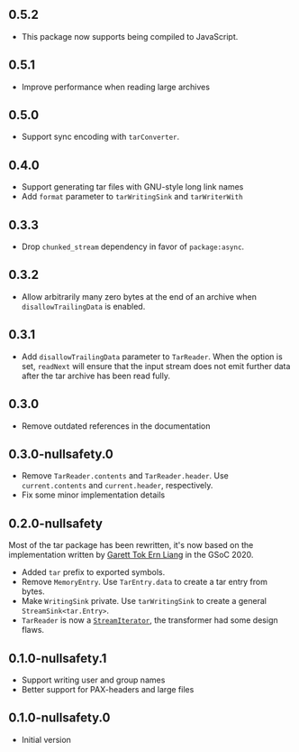 ## 0.5.2

- This package now supports being compiled to JavaScript.

## 0.5.1

- Improve performance when reading large archives

## 0.5.0

- Support sync encoding with `tarConverter`.

## 0.4.0

- Support generating tar files with GNU-style long link names
 - Add `format` parameter to `tarWritingSink` and `tarWriterWith`

## 0.3.3

- Drop `chunked_stream` dependency in favor of `package:async`.

## 0.3.2

- Allow arbitrarily many zero bytes at the end of an archive when
  `disallowTrailingData` is enabled.

## 0.3.1

- Add `disallowTrailingData` parameter to `TarReader`. When the option is set,
  `readNext` will ensure that the input stream does not emit further data after
  the tar archive has been read fully.

## 0.3.0

- Remove outdated references in the documentation

## 0.3.0-nullsafety.0

- Remove `TarReader.contents` and `TarReader.header`. Use `current.contents` and `current.header`, respectively.
- Fix some minor implementation details

## 0.2.0-nullsafety

Most of the tar package has been rewritten, it's now based on the
implementation written by [Garett Tok Ern Liang](https://github.com/walnutdust)
in the GSoC 2020.

- Added `tar` prefix to exported symbols.
- Remove `MemoryEntry`. Use `TarEntry.data` to create a tar entry from bytes.
- Make `WritingSink` private. Use `tarWritingSink` to create a general `StreamSink<tar.Entry>`.
- `TarReader` is now a [`StreamIterator`](https://api.dart.dev/stable/2.10.4/dart-async/StreamIterator-class.html),
  the transformer had some design flaws.

## 0.1.0-nullsafety.1

- Support writing user and group names
- Better support for PAX-headers and large files

## 0.1.0-nullsafety.0

- Initial version
